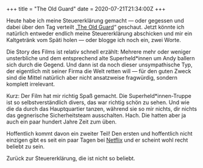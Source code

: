 +++
title = "The Old Guard"
date = 2020-07-21T21:34:00Z
+++

Heute habe ich meine Steuererklärung gemacht — oder gegessen und dabei über den Tag verteilt „[The Old Guard](https://de.wikipedia.org/wiki/The_Old_Guard_(Film))“ geschaut. Jetzt könnte ich natürlich entweder endlich meine Steuererklärung abschicken und mir ein Kaltgetränk vom Späti holen — oder blogge ich noch ein, zwei Worte.

<!-- more -->

Die Story des Films ist relativ schnell erzählt: Mehrere mehr oder weniger unsterbliche und dem entsprechend alte Superheld*innen um Andy ballern sich durch die Gegend. Und dann ist da noch dieser unsympathische Typ, der eigentlich mit seiner Firma die Welt retten will — für den guten Zweck sind die Mittel natürlich aber nicht ansatzweise fragwürdig, sondern komplett irrelevant.

Kurz: Der Film hat mir richtig Spaß gemacht. Die Superheld*innen-Truppe ist so selbstverständlich divers, das war richtig schön zu sehen. Und wie die da durch das Hauptquartier tanzen, während sie so mir nichts, dir nichts das gegnerische Sicherheitsteam ausschalten. Hach. Die hatten aber ja auch ein paar hundert Jahre Zeit zum üben.

Hoffentlich kommt davon ein zweiter Teil! Den ersten und hoffentlich nicht einzigen gibt es seit ein paar Tagen bei [Netflix](https://www.netflix.com/title/81038963) und er scheint wohl recht beliebt zu sein.

Zurück zur Steuererklärung, die ist nicht so beliebt.